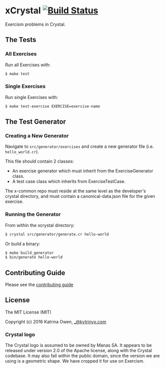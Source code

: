 # xCrystal [![Build Status](https://travis-ci.org/exercism/xcrystal.svg?branch=master)](https://travis-ci.org/exercism/xcrystal)

Exercism problems in Crystal.

## The Tests

### All Exercises

Run all Exercises with:
```bash
$ make test
```

### Single Exercises

Run single Exercises with:
```bash
$ make test-exercise EXERCISE=exercise-name
```

## The Test Generator

### Creating a New Generator

Navigate to `src/generator/exercises` and create a new generator file (i.e. `hello_world.cr`).

This file should contain 2 classes:
* An exercise generator which must inherit from the ExerciseGenerator class.
* A test case class which inherits from ExerciseTestCase.

The x-common repo must reside at the same level as the developer's crystal directory, and must contain a canonical-data.json file for the given exercise.

### Running the Generator

From within the xcrystal directory:
```bash
$ crystal src/generator/generate.cr hello-world
```

Or build a binary:
```bash
$ make build_generator
$ bin/generate hello-world
```

## Contributing Guide

Please see the [contributing guide](https://github.com/exercism/x-api/blob/master/CONTRIBUTING.md#the-exercise-data)

## License

The MIT License (MIT)

Copyright (c) 2016 Katrina Owen, _@kytrinyx.com

### Crystal logo
The Crystal logo is assumed to be owned by Manas SA. It appears to be released under version 2.0 of the Apache license, along with the Crystal codebase. It may also fall within the public domain, since the version we are using is a geometric shape. We have cropped it for use on Exercism.
